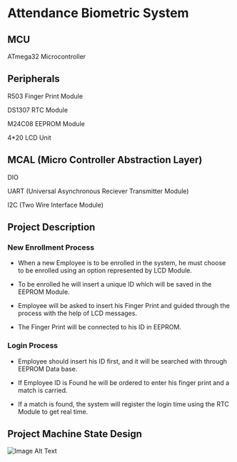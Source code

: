 # Attendance Biometric System 

## MCU

ATmega32 Microcontroller 

## Peripherals

R503 Finger Print Module

DS1307 RTC Module 

M24C08 EEPROM Module 

4*20 LCD Unit 

## MCAL (Micro Controller Abstraction Layer) 

DIO 

UART (Universal Asynchronous Reciever Transmitter Module) 

I2C (Two Wire Interface Module) 

## Project Description 
### New Enrollment Process 
- When a new Employee is to be enrolled in the system, he must choose to be enrolled using an option represented by LCD Module.

- To be enrolled he will insert  a unique ID which will be saved in the EEPROM Module. 

- Employee will be asked to insert his Finger Print and guided through the process with the help of LCD messages.

- The Finger Print will be connected to his ID in EEPROM.

### Login Process 
- Employee should insert his ID first, and it will be searched with through EEPROM Data base.
 
- If Employee ID is Found he will be ordered to enter his finger print and a match is carried.
 
- If a match is found, the system will register the login time using the RTC Module to get real time.
 
## Project Machine State Design
![Image Alt Text](AttendanceBiometricSystem\IMAGES\FingerPrintAttendanceSystemStateMachine\png)

